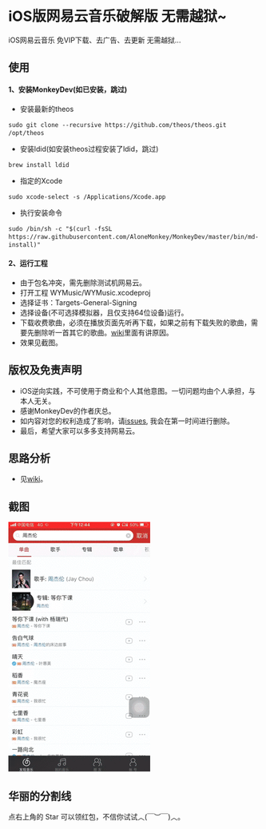 # iOS版网易云音乐破解版 无需越狱~

iOS网易云音乐 免VIP下载、去广告、去更新 无需越狱...

## 使用

#### 1、安装MonkeyDev(如已安装，跳过)

- 安装最新的theos

```
sudo git clone --recursive https://github.com/theos/theos.git /opt/theos
```

- 安装ldid(如安装theos过程安装了ldid，跳过)

```
brew install ldid
```

- 指定的Xcode

```
sudo xcode-select -s /Applications/Xcode.app
```

- 执行安装命令

```
sudo /bin/sh -c "$(curl -fsSL https://raw.githubusercontent.com/AloneMonkey/MonkeyDev/master/bin/md-install)"
```

#### 2、运行工程

- 由于包名冲突，需先删除测试机网易云。
- 打开工程 WYMusic/WYMusic.xcodeproj 
- 选择证书：Targets-General-Signing
- 选择设备(不可选择模拟器，且仅支持64位设备)运行。
- 下载收费歌曲，必须在播放页面先听再下载，如果之前有下载失败的歌曲，需要先删除听一首其它的歌曲。[wiki](https://github.com/sunweiliang/NeteaseMusicCrack/wiki)里面有讲原因。
- 效果见截图。


## 版权及免责声明

- iOS逆向实践，不可使用于商业和个人其他意图。一切问题均由个人承担，与本人无关。
- 感谢MonkeyDev的作者庆总。
- 如内容对您的权利造成了影响，请[issues](https://github.com/sunweiliang/NeteaseMusicCrack/issues), 我会在第一时间进行删除。
- 最后，希望大家可以多多支持网易云。


## 思路分析

- 见[wiki](https://github.com/sunweiliang/NeteaseMusicCrack/wiki)。


## 截图



![img02](./resources/img02.gif)







## 华丽的分割线

点右上角的 Star 可以领红包，不信你试试︿(￣︶￣)︿。





